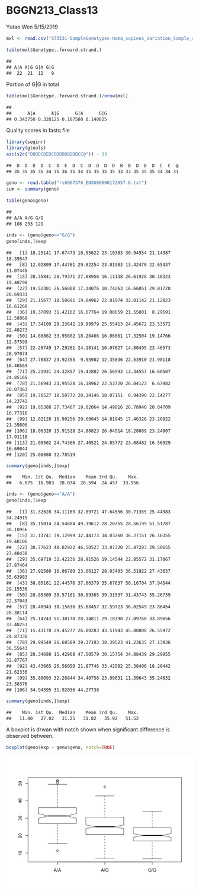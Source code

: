 BGGN213\_Class13
================
Yutao Wen
5/15/2019

``` r
mxl <- read.csv("373531-SampleGenotypes-Homo_sapiens_Variation_Sample_rs8067378.csv")
```

``` r
table(mxl$Genotype..forward.strand.)
```

    ## 
    ## A|A A|G G|A G|G 
    ##  22  21  12   9

Portion of G|G in total

``` r
table(mxl$Genotype..forward.strand.)/nrow(mxl)
```

    ## 
    ##      A|A      A|G      G|A      G|G 
    ## 0.343750 0.328125 0.187500 0.140625

Quality scores in fastq file

``` r
library(seqinr)
library(gtools)
asc(s2c("DDDDCDEDCDDDDBBDDDCC@")) - 33
```

    ##  D  D  D  D  C  D  E  D  C  D  D  D  D  B  B  D  D  D  C  C  @ 
    ## 35 35 35 35 34 35 36 35 34 35 35 35 35 33 33 35 35 35 34 34 31

``` r
geno <- read.table("rs8067378_ENSG00000172057.6.txt")
sum <- summary(geno)
```

``` r
table(geno$geno)
```

    ## 
    ## A/A A/G G/G 
    ## 108 233 121

``` r
inds <- (geno$geno=="G/G")
geno[inds,]$exp
```

    ##   [1] 18.25141 17.67473 18.55622 23.10383 30.94554 21.14387 18.39547
    ##   [8] 12.02809 17.44761 29.82254 23.01983 13.42470 22.65437 11.07445
    ##  [15] 28.35841 28.79371 27.08956 16.11138 26.61928 30.18323 19.40790
    ##  [22] 19.52301 26.56808 17.34076 10.74263 16.66051 29.01720 20.69333
    ##  [29] 21.15677 18.58691 19.04962 22.81974 32.01142 21.12823 18.61268
    ##  [36] 19.37093 31.42162 16.67764 19.08659 21.55001  8.29591 12.58869
    ##  [43] 17.34109 28.23642 19.99979 25.55413 24.45672 23.53572 22.48273
    ##  [50] 14.66862 33.95602 18.26466 16.06661 17.32504 19.14766 12.57599
    ##  [57] 22.28749 17.29261 24.18141 16.07627 14.80495 23.46573 28.97074
    ##  [64] 27.78837 23.92355  9.55902 12.35836 22.53910 21.98118 16.40569
    ##  [71] 25.21931 24.32857 19.42882 26.56993 13.34557 16.60507 24.85165
    ##  [78] 21.56943 23.95528 16.18962 22.53720 26.04123  6.67482 20.07363
    ##  [85] 19.76527 18.50772 20.14146 18.07151  6.94390 22.14277 14.23742
    ##  [92] 19.85388 27.73467 19.02064 14.49816 26.78940 20.84709 10.77316
    ##  [99] 12.82128 16.90256 29.60045 14.81945 17.46326 23.26922 21.39806
    ## [106] 18.06320 15.91528 24.80823 26.04514 18.28089 23.24907 17.91118
    ## [113] 21.09502 24.74366 27.40521 24.85772 23.08482 16.56929 16.69044
    ## [120] 25.08880 32.78519

``` r
summary(geno[inds,]$exp)
```

    ##    Min. 1st Qu.  Median    Mean 3rd Qu.    Max. 
    ##   6.675  16.903  20.074  20.594  24.457  33.956

``` r
inds <- (geno$geno=="A/A")
geno[inds,]$exp
```

    ##   [1] 31.32628 34.11169 32.89721 47.64556 30.71355 25.44983 34.24915
    ##   [8] 35.15014 24.54684 49.39612 28.20755 28.56199 51.51787 38.10956
    ##  [15] 31.13741 39.12999 32.44173 34.03260 36.27151 26.10355 19.48106
    ##  [22] 38.77623 40.82922 46.50527 33.07320 25.47283 29.50655 27.48438
    ##  [29] 35.69719 32.42236 28.91526 19.14544 22.85572 31.17067 27.87464
    ##  [36] 27.91580 16.86780 23.66127 28.03403 36.51922 27.43637 35.63983
    ##  [43] 38.85161 22.44576 37.06379 35.67637 50.16704 37.94544 29.15536
    ##  [50] 28.85309 38.57101 30.89365 39.31537 31.43743 35.26739 22.37043
    ##  [57] 28.46943 30.15636 35.88457 32.59723 36.02549 23.86454 28.38114
    ##  [64] 25.14243 51.30170 28.14811 29.18390 27.09760 33.89656 33.48253
    ##  [71] 15.43178 29.45277 26.80283 43.51943 45.80808 26.55972 24.87330
    ##  [78] 29.99549 26.68589 39.37193 38.39523 41.23635 27.13936 36.55643
    ##  [85] 28.34688 15.42908 47.50579 30.15754 34.88439 29.29955 32.87767
    ##  [92] 43.43665 26.56050 21.87746 33.42582 25.38406 18.20442 21.62336
    ##  [99] 35.80093 32.26844 34.40756 23.99631 11.39643 35.24632 23.38376
    ## [106] 34.94395 31.92036 44.27738

``` r
summary(geno[inds,]$exp)
```

    ##    Min. 1st Qu.  Median    Mean 3rd Qu.    Max. 
    ##   11.40   27.02   31.25   31.82   35.92   51.52

A boxplot is drwan with notch shown when significant difference is observed between.

``` r
boxplot(geno$exp ~ geno$geno, notch=TRUE)
```

![](BGGN213_Class13_files/figure-markdown_github/unnamed-chunk-9-1.png)
